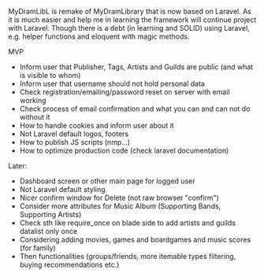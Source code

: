 MyDramLibL is remake of MyDramLibrary that is now based on Laravel.
As it is much easier and help me in learning the framework will continue project with Laravel.
Though there is a debt (in learning and SOLID) using Laravel, e.g. helper functions and eloquent with magic methods.

MVP
- Inform user that Publisher, Tags, Artists and Guilds are public (and what is visible to whom)
- Inform user that username should not hold personal data
- Check registration/emailing/password reset on server with email working
- Check process of email confirmation and what you can and can not do without it
- How to handle cookies and inform user about it
- Not Laravel default logos, footers 
- How to publish JS scripts (nmp...)
- How to optimize production code (check laravel documentation)

Later:
- Dashboard screen or other main page for logged user
- Not Laravel default styling
- Nicer confirm window for Delete (not raw browser "confirm")
- Consider more attributes for Music Album (Supporting Bands, Supporting Artists)
- Check sth like require_once on blade side to add artists and guilds datalist only once
- Considering adding movies, games and boardgames and music scores (for family)
- Then functionalities (groups/friends, more itemable types filtering, buying recommendations etc.)
